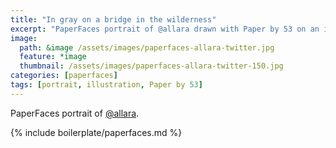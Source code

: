 ```yaml
---
title: "In gray on a bridge in the wilderness"
excerpt: "PaperFaces portrait of @allara drawn with Paper by 53 on an iPad."
image: 
  path: &image /assets/images/paperfaces-allara-twitter.jpg 
  feature: *image
  thumbnail: /assets/images/paperfaces-allara-twitter-150.jpg
categories: [paperfaces]
tags: [portrait, illustration, Paper by 53]
---
```


PaperFaces portrait of [@allara](https://twitter.com/allara).

{% include boilerplate/paperfaces.md %}
